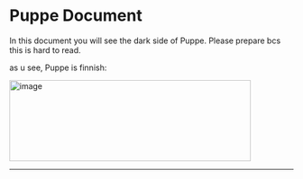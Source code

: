 # Puppe Document

In this document you will see the dark side of Puppe. Please prepare bcs this is hard to read.

as u see, Puppe is finnish:

<img width="428" height="144" alt="image" src="https://github.com/user-attachments/assets/3e30c90b-817d-40e4-9dcb-9bf0bcaee5e3" />

-----------------------------------------------------------------------------------------------------------------

